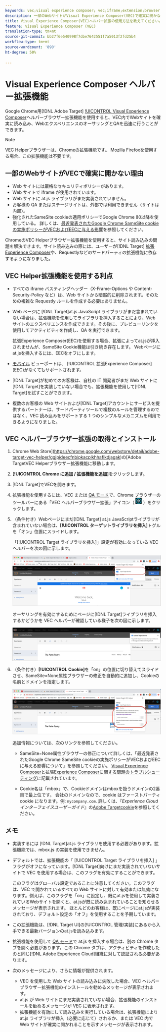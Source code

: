 ```yaml
---
keywords: vec;visual experience composer; vec;iframe;extension;browser
description: 一部のWebサイトがVisual Experience Composer(VEC)で確実に開かない原因を特定します。 VEC Helper Browser Extensionを使用すると、VEC内でWebサイトを確実に読み込むことができます。
title: Visual Experience Composer(VEC)ヘルパー拡張の使用方法を教えてください。
feature: Visual Experience Composer (VEC)
translation-type: tm+mt
source-git-commit: bb27f6e540998f7dbe7642551f7a5013f2fd25b4
workflow-type: tm+mt
source-wordcount: '890'
ht-degree: 50%

---
```



# Visual Experience Composer ヘルパー拡張機能

Google Chrome用[!DNL Adobe Target] [!UICONTROL Visual Experience Composer](VEC)ヘルパーブラウザー拡張機能を使用すると、VEC内でWebサイトを確実に読み込み、WebエクスペリエンスのオーサリングとQAを迅速に行うことができます。

>[!NOTE]
>
>VEC Helperブラウザーは、Chromeの拡張機能です。 Mozilla Firefoxを使用する場合、この拡張機能は不要です。

## 一部のWebサイトがVECで確実に開かない理由

* Web サイトには厳格なセキュリティポリシーがあります。
* Web サイトで iframe が使用されています。
* Web サイトに at.js ライブラリがまだ実装されていません。
* お客様の QA またはステージサイトは、外部では利用できません（サイトは内部）。
* 強化されたSameSite cookieの適用ポリシーでGoogle Chrome 80以降を使用している。 詳しくは、[最近発表されたGoogle Chrome SameSite cookieの実施ポリシーがVECおよびEECに与える影響](/help/c-experiences/c-visual-experience-composer/r-troubleshoot-composer/issues-related-to-the-visual-experience-composer-vec-and-enhanced-experience-composer-eec.md#samesite)を参照してください。

ChromeのVEC Helperブラウザー拡張機能を使用すると、サイト読み込みの問題を解決できます。サイト読み込みの際には、ユーザーが[!DNL Target] [拡張Experience Composer](/help/administrating-target/visual-experience-composer-set-up.md#eec)や、Requestlyなどのサードパーティの拡張機能に依存するようになりました。

## VEC Helper拡張機能を使用する利点

* すべての iframe バスティングヘッダー（X-Frame-Options や Content-Security-Policy など）は、Web サイトから暗黙的に削除されます。そのための複雑な Requestly ルールを作成する必要はありません。
* Web ページに [!DNL Target]at.js JavaScript ライブラリがまだ含まれていない場合は、拡張機能を使用してライブラリを挿入することにより、Web サイトのエクスペリエンスを作成できます。その後に、プレビューリンクを使用してアクティビティを作成し、QA を実行できます。

   拡張Experience Composer(EEC)を使用する場合、拡張によってat.jsが挿入されませんが、SameSite Cookie機能は引き続き存在します。 Webページにat.jsを挿入するには、EECをオフにします。

* [モバイル](/help/c-experiences/c-visual-experience-composer/mobile-viewports.md) ビューポートは、 [!UICONTROL 拡張Experience Composer] (EEC)がなくてもサポートされます。
* [!DNL Target]が初めてのお客様は、自社の IT 開発者がまだ Web サイトに[!DNL Target]を実装していない場合でも、拡張機能を使用して[!DNL Target]を試すことができます。
* 複数のお客様の Web サイトおよび[!DNL Target]アカウントにサービスを提供するパートナーは、サードパーティツールで複数のルールを管理するのではなく、VEC 読み込みをサポートする 1 つのシンプルなメカニズムを利用できるようになりました。

## VEC ヘルパーブラウザー拡張の取得とインストール

1. Chrome Web Store](https://chrome.google.com/webstore/detail/adobe-target-vec-helper/ggjpideecfnbipkacplkhhaflkdjagak)の[Adobe TargetVEC Helperブラウザー拡張機能に移動します。
1. **[!UICONTROL Chrome に追加 / 拡張機能を追加]**&#x200B;をクリックします。
1. [!DNL Target]でVECを開きます。
1. 拡張機能を使用するには、VEC または [QA モード](/help/c-activities/c-activity-qa/activity-qa.md)で、Chrome ブラウザーのツールバーにある「VEC ヘルパーブラウザー拡張」アイコン（ ![「VEC ヘルパー」アイコン](/help/c-experiences/c-visual-experience-composer/r-troubleshoot-composer/assets/vec-help-extension.png) ）をクリックします。
1. （条件付き）Webページにまだ[!DNL Target] at.js JavaScriptライブラリが含まれていない場合は、**[!UICONTROL ターゲットライブラリを挿入]**&#x200B;トグルを「オン」位置にスライドします。

   「[!UICONTROL Target ライブラリを挿入]」設定が有効になっている VEC ヘルパーを次の図に示します。

   ![VEC ヘルパー 1](/help/c-experiences/c-visual-experience-composer/r-troubleshoot-composer/assets/vec-help-extension-1.png)

   オーサリングを有効にするためにページに[!DNL Target]ライブラリを挿入するかどうかを VEC ヘルパーが確認している様子を次の図に示します。

   ![VEC ヘルパー 2](/help/c-experiences/c-visual-experience-composer/r-troubleshoot-composer/assets/vec-helper.png)

1. （条件付き）**[!UICONTROL Cookie]**&#x200B;を「on」の位置に切り替えてスライドさせ、SameSite=None属性ブラウザーの修正を自動的に追加し、Cookieの名前とドメインを指定します。

   ![VECヘルパー拡張でのcookieの切り替え](/help/c-experiences/c-visual-experience-composer/r-troubleshoot-composer/assets/cookies-vec-helper.png)

   追加情報については、次のリンクを参照してください。

   * SameSite=None属性ブラウザーの修正について詳しくは、「最近発表されたGoogle Chrome SameSite cookieの実施ポリシーがVECおよびEECに与える影響について」を参照してください。 [Visual Experience Composerと拡張Experience Composerに関する問題のトラブルシューティング](/help/c-experiences/c-visual-experience-composer/r-troubleshoot-composer/issues-related-to-the-visual-experience-composer-vec-and-enhanced-experience-composer-eec.md#samesite)に記載されています。

   * Cookie名は「mbox」で、Cookieドメインはmboxを扱うドメインの2番目で最上位です。 会社のドメインなので、cookie はファーストパーティ cookie になります。例: `mycompany.com`. 詳しくは、『*Experience Cloudインターフェイスユーザーガイド*』の[Adobe Targetcookie](https://experienceleague.adobe.com/docs/core-services/interface/ec-cookies/cookies-target.html)を参照してください。

## メモ

* 実装するには [!DNL Target]at.js ライブラリを使用する必要があります。拡張機能では、mbox.js の実装を使用できません。
* デフォルトでは、拡張機能の「 [!UICONTROL Target ライブラリを挿入] 」フラグがオフになっています。[!DNL Target]向けにまだ実装されていないサイトで VEC を使用する場合は、このフラグを有効にすることができます。

   このフラグはグローバル設定であることに注意してください。このフラグは、VEC で開かれているすべての Web サイトに対して有効または無効になります。例えば、このフラグを「on」に設定し、既にat.jsを使用して実装されているWebサイトを開くと、at.jsが既に読み込まれていることを知らせるメッセージが表示されます。 ほとんどのお客様は、既にページにat.jsが実装されており、デフォルト設定の「オフ」を使用することを予期しています。

* この拡張機能は、[!DNL Target UI]の[!UICONTROL 管理/実装]にあるから入手できる最新バージョンのat.jsを読み込みます。
* 拡張機能を使用して [QA モード](/help/c-activities/c-activity-qa/activity-qa.md)で at.js を挿入する場合は、別の Chrome タブを開く必要があります。この Chrome タブは、アクティビティを作成したのと同じ[!DNL Adobe Experience Cloud]組織に対して認証される必要があります。
* 次のメッセージにより、さらに情報が提供されます。

   * VEC を使用した Web サイトの読み込みに失敗した場合、VEC ヘルパーブラウザー拡張機能のインストールを勧めるメッセージが表示されます。
   * at.js が Web サイトにまだ実装されていない場合、拡張機能のインストールを勧めるメッセージが VEC に表示されます。
   * 拡張機能を有効にして読み込みを実行している場合は、拡張機能により at.js ライブラリが挿入（必要に応じて）されるか、または VEC 内で Web サイトが確実に開かれることを示すメッセージが表示されます。

